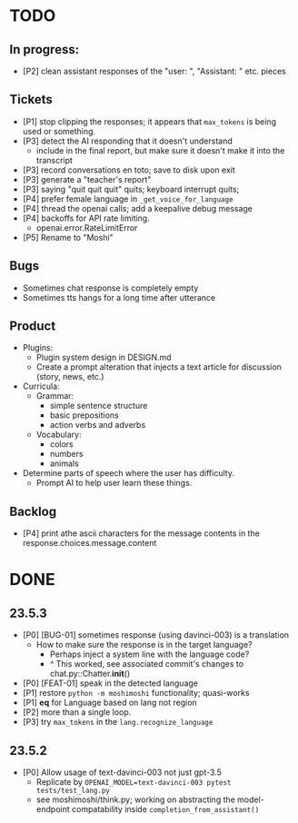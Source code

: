 # TODO

## In progress:
- [P2] clean assistant responses of the "user: ", "Assistant: " etc. pieces

## Tickets
- [P1] stop clipping the responses; it appears that `max_tokens` is being used or something.
- [P3] detect the AI responding that it doesn't understand
    - include in the final report, but make sure it doesn't make it into the transcript
- [P3] record conversations en toto; save to disk upon exit
- [P3] generate a "teacher's report"
- [P3] saying "quit quit quit" quits; keyboard interrupt quits;
- [P4] prefer female language in `_get_voice_for_language`
- [P4] thread the openai calls; add a keepalive debug message
- [P4] backoffs for API rate limiting.
    - openai.error.RateLimitError
- [P5] Rename to "Moshi"

## Bugs
- Sometimes chat response is completely empty
- Sometimes tts hangs for a long time after utterance

## Product
- Plugins:
    - Plugin system design in DESIGN.md
    - Create a prompt alteration that injects a text article for discussion (story, news, etc.)
- Curricula:
    - Grammar:
        - simple sentence structure
        - basic prepositions
        - action verbs and adverbs
    - Vocabulary:
        - colors
        - numbers
        - animals
- Determine parts of speech where the user has difficulty.
  - Prompt AI to help user learn these things.

## Backlog
- [P4] print athe ascii characters for the message contents in the response.choices.message.content

# DONE

## 23.5.3
- [P0] [BUG-01] sometimes response (using davinci-003) is a translation
    - How to make sure the response is in the target language?
        - Perhaps inject a system line with the language code?
        - ^ This worked, see associated commit's changes to chat.py::Chatter.__init__()
- [P0] [FEAT-01] speak in the detected language
- [P1] restore `python -m moshimoshi` functionality; quasi-works
- [P1] __eq__ for Language based on lang not region
- [P2] more than a single loop.
- [P3] try `max_tokens` in the `lang.recognize_language`

## 23.5.2

- [P0] Allow usage of text-davinci-003 not just gpt-3.5
  - Replicate by `OPENAI_MODEL=text-davinci-003 pytest tests/test_lang.py`
  - see moshimoshi/think.py; working on abstracting the model-endpoint compatability inside `completion_from_assistant()`
